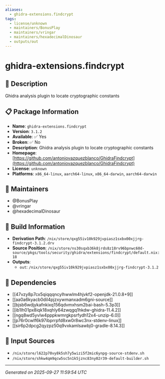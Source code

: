 ```yaml
---
aliases:
  - ghidra-extensions.findcrypt
tags:
  - license/unknown
  - maintainers/BonusPlay
  - maintainers/vringar
  - maintainers/hexadecimalDinosaur
  - outputs/out
---
```


# ghidra-extensions.findcrypt

## 📝 Description

Ghidra analysis plugin to locate cryptographic constants

## 📋 Package Information

- **Name**: `ghidra-extensions.findcrypt`
- **Version**: `3.1.2`
- **Available**: ✅ Yes
- **Broken**: ✅ No
- **Description**: Ghidra analysis plugin to locate cryptographic constants
- **Homepage**: [https://github.com/antoniovazquezblanco/GhidraFindcrypt](https://github.com/antoniovazquezblanco/GhidraFindcrypt)
- **License**: `unknown`
- **Platforms**: `x86_64-linux`, `aarch64-linux`, `x86_64-darwin`, `aarch64-darwin`
## 👥 Maintainers

- @BonusPlay
- @vringar
- @hexadecimalDinosaur


## 🔧 Build Information

- **Derivation Path**: `/nix/store/qxg55iv10k929jvpiasz1sxbx00xjjrg-findcrypt-3.1.2.drv`
- **Source Position**: `/nix/store/ns30sqxb36k8jrds8z18rv96bpnwc60d-source/pkgs/tools/security/ghidra/extensions/findcrypt/default.nix:18`
- **Outputs**:
  - `out`:  `/nix/store/qxg55iv10k929jvpiasz1sxbx00xjjrg-findcrypt-3.1.2`

## 🔗 Dependencies

- [[47vzy8p7cx5qiqqqncylhwwlm4hjvkf2-openjdk-21.0.8+9]]
- [[aa0a6kyacb0dil4pjzxywmanxadm6gni-source]]
- [[bjsb6wdjykafnkixq156qdvmxhsm2bai-bash-5.3p3]]
- [[ib1lh01px8iqk18xqhly64zwqgq1hkdw-ghidra-11.4.2]]
- [[ngq8wd5yvlw4pppkwmrgkpsrfydh12x4-unzip-6.0]]
- [[p76r0cwlf6k97ibprrpfd8xw0r8wc3nx-stdenv-linux]]
- [[sir6p2dpcg2qyzpz50q9vxkamlsawbj0-gradle-8.14.3]]

## 📁 Input Sources

- `/nix/store/l622p70vy8k5sh7y5wizi5f2mic6ynpg-source-stdenv.sh`
- `/nix/store/shkw4qm9qcw5sc5n1k5jznc83ny02r39-default-builder.sh`

---
*Generated on 2025-09-27 11:59:54 UTC*

